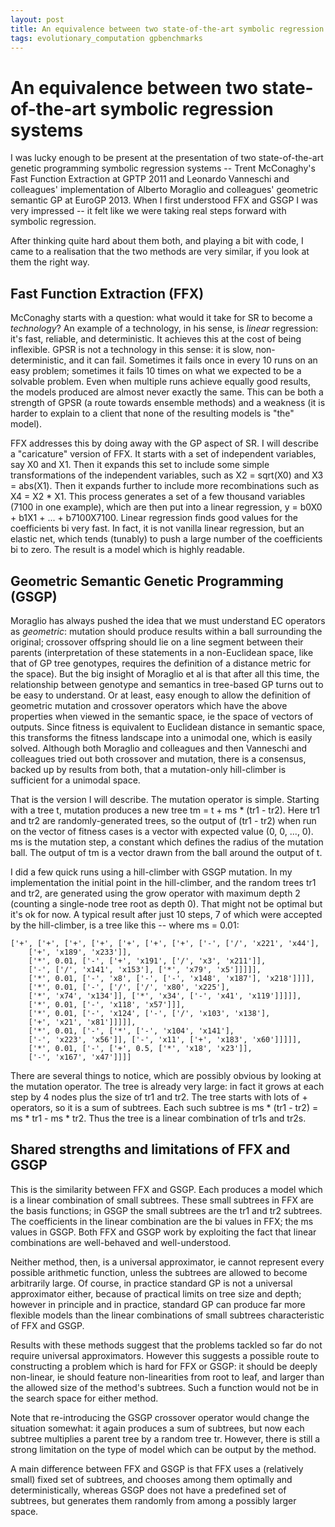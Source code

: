 ```yaml
---
layout: post
title: An equivalence between two state-of-the-art symbolic regression systems
tags: evolutionary_computation gpbenchmarks
---
```


An equivalence between two state-of-the-art symbolic regression systems
========

I was lucky enough to be present at the presentation of two
state-of-the-art genetic programming symbolic regression systems --
Trent McConaghy's Fast Function Extraction at GPTP 2011 and Leonardo
Vanneschi and colleagues' implementation of Alberto Moraglio and
colleagues' geometric semantic GP at EuroGP 2013. When I first
understood FFX and GSGP I was very impressed -- it felt like we were
taking real steps forward with symbolic regression.

After thinking quite hard about them both, and playing a bit with
code, I came to a realisation that the two methods are very similar,
if you look at them the right way. 

Fast Function Extraction (FFX)
------------------------------

McConaghy starts with a question: what would it take for SR to become
a *technology*? An example of a technology, in his sense, is *linear*
regression: it's fast, reliable, and deterministic. It achieves this
at the cost of being inflexible. GPSR is not a technology in this
sense: it is slow, non-deterministic, and it can fail. Sometimes it
fails once in every 10 runs on an easy problem; sometimes it fails 10
times on what we expected to be a solvable problem. Even when multiple
runs achieve equally good results, the models produced are almost
never exactly the same. This can be both a strength of GPSR (a route
towards ensemble methods) and a weakness (it is harder to explain to a
client that none of the resulting models is "the" model).

FFX addresses this by doing away with the GP aspect of SR. I will
describe a "caricature" version of FFX. It starts with a set of
independent variables, say X0 and X1. Then it expands this set to
include some simple transformations of the independent variables, such
as X2 = sqrt(X0) and X3 = abs(X1). Then it expands further to include
more recombinations such as X4 = X2 * X1. This process generates a set
of a few thousand variables (7100 in one example), which are then put
into a linear regression, y = b0X0 + b1X1 + ... + b7100X7100. Linear
regression finds good values for the coefficients bi very fast. In
fact, it is not vanilla linear regression, but an elastic net, which
tends (tunably) to push a large number of the coefficients bi to zero.
The result is a model which is highly readable.


Geometric Semantic Genetic Programming (GSGP)
---------------------------------------------

Moraglio has always pushed the idea that we must understand EC
operators as *geometric*: mutation should produce results within a
ball surrounding the original; crossover offspring should lie on a
line segment between their parents (interpretation of these statements
in a non-Euclidean space, like that of GP tree genotypes, requires the
definition of a distance metric for the space). But the big insight of
Moraglio et al is that after all this time, the relationship between
genotype and semantics in tree-based GP turns out to be easy to
understand. Or at least, easy enough to allow the definition of
geometric mutation and crossover operators which have the above
properties when viewed in the semantic space, ie the space of vectors
of outputs. Since fitness is equivalent to Euclidean distance in
semantic space, this transforms the fitness landscape into a unimodal
one, which is easily solved. Although both Moraglio and colleagues and
then Vanneschi and colleagues tried out both crossover and mutation,
there is a consensus, backed up by results from both, that a
mutation-only hill-climber is sufficient for a unimodal space.

That is the version I will describe. The mutation operator is simple.
Starting with a tree t, mutation produces a new tree tm = t + ms *
(tr1 - tr2). Here tr1 and tr2 are randomly-generated trees, so the
output of (tr1 - tr2) when run on the vector of fitness cases is a
vector with expected value (0, 0, ..., 0). ms is the mutation step, a
constant which defines the radius of the mutation ball. The output of
tm is a vector drawn from the ball around the output of t.

I did a few quick runs using a hill-climber with GSGP mutation. In my
implementation the initial point in the hill-climber, and the random
trees tr1 and tr2, are generated using the grow operator with maximum
depth 2 (counting a single-node tree root as depth 0). That might not
be optimal but it's ok for now. A typical result after just 10 steps,
7 of which were accepted by the hill-climber, is a tree like this --
where ms = 0.01:

    ['+', ['+', ['+', ['+', ['+', ['+', ['+', ['-', ['/', 'x221', 'x44'],
        ['+', 'x189', 'x233']],
        ['*', 0.01, ['-', ['+', 'x191', ['/', 'x3', 'x211']],
        ['-', ['/', 'x141', 'x153'], ['*', 'x79', 'x5']]]]],
        ['*', 0.01, ['-', 'x8', ['-', ['-', 'x148', 'x187'], 'x218']]]],
        ['*', 0.01, ['-', ['/', ['/', 'x80', 'x225'],
        ['*', 'x74', 'x134']], ['*', 'x34', ['-', 'x41', 'x119']]]]],
        ['*', 0.01, ['-', 'x118', 'x57']]],
        ['*', 0.01, ['-', 'x124', ['-', ['/', 'x103', 'x138'],
        ['+', 'x21', 'x81']]]]],
        ['*', 0.01, ['-', ['*', ['-', 'x104', 'x141'],
        ['-', 'x223', 'x56']], ['-', 'x11', ['+', 'x183', 'x60']]]]],
        ['*', 0.01, ['-', ['+', 0.5, ['*', 'x18', 'x23']],
        ['-', 'x167', 'x47']]]]

There are several things to notice, which are possibly obvious by
looking at the mutation operator. The tree is already very large: in
fact it grows at each step by 4 nodes plus the size of tr1 and tr2.
The tree starts with lots of + operators, so it is a sum of subtrees.
Each such subtree is ms * (tr1 - tr2) = ms * tr1 - ms * tr2. Thus the
tree is a linear combination of tr1s and tr2s.



Shared strengths and limitations of FFX and GSGP
------------------------------------------------

This is the similarity between FFX and GSGP. Each produces a model
which is a linear combination of small subtrees. These small subtrees
in FFX are the basis functions; in GSGP the small subtrees are the tr1
and tr2 subtrees. The coefficients in the linear combination are the
bi values in FFX; the ms values in GSGP. Both FFX and GSGP work by
exploiting the fact that linear combinations are well-behaved and
well-understood.

Neither method, then, is a universal approximator, ie cannot represent
every possible arithmetic function, unless the subtrees are allowed to
become arbitrarily large. Of course, in practice standard GP is not a
universal approximator either, because of practical limits on tree
size and depth; however in principle and in practice, standard GP can
produce far more flexible models than the linear combinations of small
subtrees characteristic of FFX and GSGP.

Results with these methods suggest that the problems tackled so far do
not require universal approximators. However this suggests a possible
route to constructing a problem which is hard for FFX or GSGP: it
should be deeply non-linear, ie should feature non-linearities from
root to leaf, and larger than the allowed size of the method's
subtrees. Such a function would not be in the search space for either
method.

Note that re-introducing the GSGP crossover operator would change the
situation somewhat: it again produces a sum of subtrees, but now each
subtree multiplies a parent tree by a random tree tr. However, there
is still a strong limitation on the type of model which can be output
by the method.

A main difference between FFX and GSGP is that FFX uses a (relatively
small) fixed set of subtrees, and chooses among them optimally and
deterministically, whereas GSGP does not have a predefined set of
subtrees, but generates them randomly from among a possibly larger
space.

